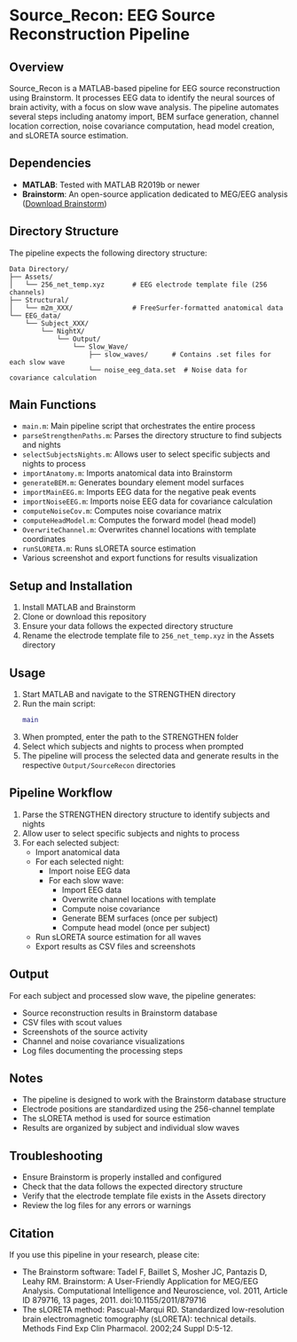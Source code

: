 # Source_Recon: EEG Source Reconstruction Pipeline

## Overview

Source_Recon is a MATLAB-based pipeline for EEG source reconstruction using Brainstorm. It processes EEG data to identify the neural sources of brain activity, with a focus on slow wave analysis. The pipeline automates several steps including anatomy import, BEM surface generation, channel location correction, noise covariance computation, head model creation, and sLORETA source estimation.

## Dependencies

- **MATLAB**: Tested with MATLAB R2019b or newer
- **Brainstorm**: An open-source application dedicated to MEG/EEG analysis ([Download Brainstorm](https://neuroimage.usc.edu/brainstorm/))

## Directory Structure

The pipeline expects the following directory structure:

```
Data Directory/
├── Assets/
│   └── 256_net_temp.xyz       # EEG electrode template file (256 channels)
├── Structural/
│   └── m2m_XXX/               # FreeSurfer-formatted anatomical data
└── EEG_data/
    └── Subject_XXX/
        └── NightX/
            └── Output/
                └── Slow_Wave/
                    ├── slow_waves/      # Contains .set files for each slow wave
                    └── noise_eeg_data.set  # Noise data for covariance calculation
```

## Main Functions

- `main.m`: Main pipeline script that orchestrates the entire process
- `parseStrengthenPaths.m`: Parses the directory structure to find subjects and nights
- `selectSubjectsNights.m`: Allows user to select specific subjects and nights to process
- `importAnatomy.m`: Imports anatomical data into Brainstorm
- `generateBEM.m`: Generates boundary element model surfaces
- `importMainEEG.m`: Imports EEG data for the negative peak events
- `importNoiseEEG.m`: Imports noise EEG data for covariance calculation
- `computeNoiseCov.m`: Computes noise covariance matrix
- `computeHeadModel.m`: Computes the forward model (head model)
- `OverwriteChannel.m`: Overwrites channel locations with template coordinates
- `runSLORETA.m`: Runs sLORETA source estimation
- Various screenshot and export functions for results visualization

## Setup and Installation

1. Install MATLAB and Brainstorm
2. Clone or download this repository
3. Ensure your data follows the expected directory structure
4. Rename the electrode template file to `256_net_temp.xyz` in the Assets directory

## Usage

1. Start MATLAB and navigate to the STRENGTHEN directory
2. Run the main script:
   ```matlab
   main
   ```
3. When prompted, enter the path to the STRENGTHEN folder
4. Select which subjects and nights to process when prompted
5. The pipeline will process the selected data and generate results in the respective `Output/SourceRecon` directories

## Pipeline Workflow

1. Parse the STRENGTHEN directory structure to identify subjects and nights
2. Allow user to select specific subjects and nights to process
3. For each selected subject:
   - Import anatomical data
   - For each selected night:
     - Import noise EEG data
     - For each slow wave:
       - Import EEG data
       - Overwrite channel locations with template
       - Compute noise covariance
       - Generate BEM surfaces (once per subject)
       - Compute head model (once per subject)
   - Run sLORETA source estimation for all waves
   - Export results as CSV files and screenshots

## Output

For each subject and processed slow wave, the pipeline generates:
- Source reconstruction results in Brainstorm database
- CSV files with scout values
- Screenshots of the source activity
- Channel and noise covariance visualizations
- Log files documenting the processing steps

## Notes

- The pipeline is designed to work with the Brainstorm database structure
- Electrode positions are standardized using the 256-channel template
- The sLORETA method is used for source estimation
- Results are organized by subject and individual slow waves

## Troubleshooting

- Ensure Brainstorm is properly installed and configured
- Check that the data follows the expected directory structure
- Verify that the electrode template file exists in the Assets directory
- Review the log files for any errors or warnings

## Citation

If you use this pipeline in your research, please cite:
- The Brainstorm software: Tadel F, Baillet S, Mosher JC, Pantazis D, Leahy RM. Brainstorm: A User-Friendly Application for MEG/EEG Analysis. Computational Intelligence and Neuroscience, vol. 2011, Article ID 879716, 13 pages, 2011. doi:10.1155/2011/879716
- The sLORETA method: Pascual-Marqui RD. Standardized low-resolution brain electromagnetic tomography (sLORETA): technical details. Methods Find Exp Clin Pharmacol. 2002;24 Suppl D:5-12.